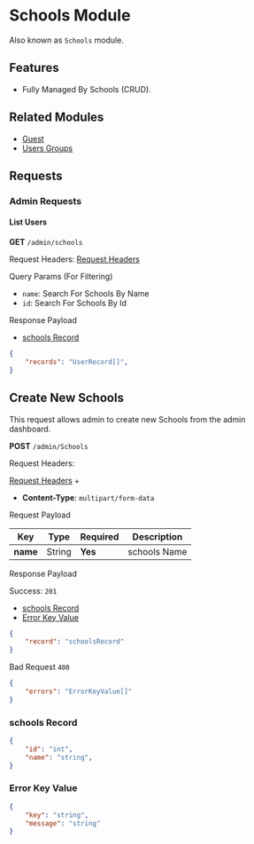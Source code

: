 # Schools Module

Also known as `Schools` module.

## Features

-   Fully Managed By Schools (CRUD).


## Related Modules

-   [Guest](./../../Guests/docs/README.md)
-   [Users Groups](./users-groups.md)

## Requests

### Admin Requests

#### List Users

**GET** `/admin/schools`

Request Headers: [Request Headers](#request-headers)

Query Params (For Filtering)

-   `name`: Search For Schools By Name
-   `id`: Search For Schools By Id

Response Payload

-   [schools Record](#schools-record)

```json
{
    "records": "UserRecord[]",
}
```

## Create New Schools

This request allows admin to create new Schools from the admin dashboard.

**POST** `/admin/Schools`

Request Headers:

[Request Headers](#request-headers) +

-   **Content-Type**: `multipart/form-data`

Request Payload

| Key          | Type   | Required | Description               |
| ------------ | ------ | -------- | ------------------------- |
| **name**     | String | **Yes**  | schools Name             |

Response Payload

Success: `201`

-   [schools Record](#schools-record)
-   [Error Key Value](#error-key-value)

```json
{
    "record": "schoolsRecord"
}
```

Bad Request `400`

```json
{
    "errors": "ErrorKeyValue[]"
}
```

### schools Record

```json
{
    "id": "int",
    "name": "string",
}
```

### Error Key Value

```json
{
    "key": "string",
    "message": "string"
}
```
